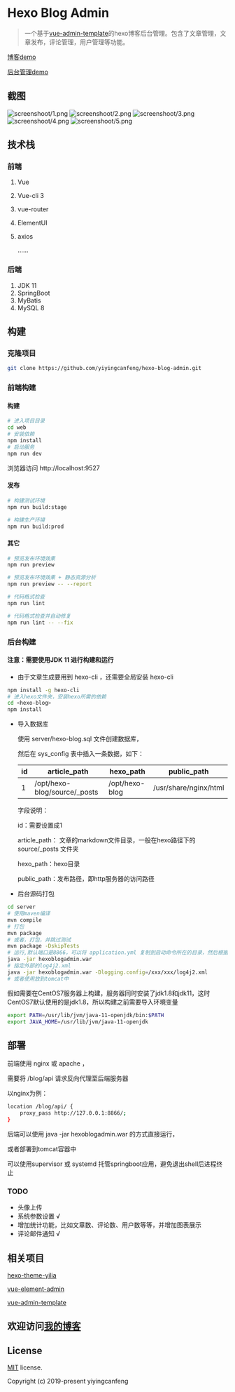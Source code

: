 # Hexo Blog Admin

> 一个基于[vue-admin-template](https://github.com/PanJiaChen/electron-vue-admin)的hexo博客后台管理。包含了文章管理，文章发布，评论管理，用户管理等功能。

[博客demo](http://118.25.83.223)

[后台管理demo](http://118.25.83.223/admin)

## 截图

![screenshoot/1.png](https://raw.githubusercontent.com/yiyingcanfeng/hexo-blog-admin/master/screenshoot/1.png)
![screenshoot/2.png](https://raw.githubusercontent.com/yiyingcanfeng/hexo-blog-admin/master/screenshoot/2.png)
![screenshoot/3.png](https://raw.githubusercontent.com/yiyingcanfeng/hexo-blog-admin/master/screenshoot/3.png)
![screenshoot/4.png](https://raw.githubusercontent.com/yiyingcanfeng/hexo-blog-admin/master/screenshoot/4.png)
![screenshoot/5.png](https://raw.githubusercontent.com/yiyingcanfeng/hexo-blog-admin/master/screenshoot/5.png)

## 技术栈

### 前端

1. Vue

2. Vue-cli 3

3. vue-router

4. ElementUI

5. axios

   ......

### 后端

1. JDK 11
2. SpringBoot
3. MyBatis
4. MySQL 8

## 构建

### 克隆项目

```bash
git clone https://github.com/yiyingcanfeng/hexo-blog-admin.git
```

### 前端构建

#### 构建

```bash
# 进入项目目录
cd web
# 安装依赖
npm install 
# 启动服务
npm run dev
```

浏览器访问 http://localhost:9527

#### 发布

```bash
# 构建测试环境
npm run build:stage

# 构建生产环境
npm run build:prod
```

#### 其它

```bash
# 预览发布环境效果
npm run preview

# 预览发布环境效果 + 静态资源分析
npm run preview -- --report

# 代码格式检查
npm run lint

# 代码格式检查并自动修复
npm run lint -- --fix
```



### 后台构建

#### 注意：需要使用JDK 11 进行构建和运行

- 由于文章生成要用到 hexo-cli ，还需要全局安装 hexo-cli 
```bash
npm install -g hexo-cli
# 进入hexo文件夹，安装hexo所需的依赖
cd <hexo-blog>
npm install
```
- 导入数据库

  使用 server/hexo-blog.sql 文件创建数据库，

  然后在 sys_config 表中插入一条数据，如下：

  | id   | article_path                 | hexo_path      | public_path           |
  | ---- | ---------------------------- | -------------- | --------------------- |
  | 1    | /opt/hexo-blog/source/_posts | /opt/hexo-blog | /usr/share/nginx/html |

  字段说明：

  id：需要设置成1  

  article_path：  文章的markdown文件目录，一般在hexo路径下的 source/_posts 文件夹

  hexo_path：hexo目录  

  public_path：发布路径，即http服务器的访问路径  

- 后台源码打包
```bash
cd server
# 使用maven编译
mvn compile
# 打包
mvn package
# 或者，打包，并跳过测试
mvn package -DskipTests
# 运行,默认端口是8866，可以将 application.yml 复制到启动命令所在的目录，然后根据自己的需要修改配置
java -jar hexoblogadmin.war
# 指定外部的log4j2.xml
java -jar hexoblogadmin.war -Dlogging.config=/xxx/xxx/log4j2.xml
# 或者使用放到tomcat中
```

假如需要在CentOS7服务器上构建，服务器同时安装了jdk1.8和jdk11，这时CentOS7默认使用的是jdk1.8，所以构建之前需要导入环境变量

```bash
export PATH=/usr/lib/jvm/java-11-openjdk/bin:$PATH
export JAVA_HOME=/usr/lib/jvm/java-11-openjdk
```



## 部署

前端使用 nginx 或 apache ，

需要将 /blog/api 请求反向代理至后端服务器

以nginx为例：

```bash
location /blog/api/ {
	proxy_pass http://127.0.0.1:8866/;
}
```

后端可以使用 java -jar hexoblogadmin.war 的方式直接运行，

或者部署到tomcat容器中

可以使用supervisor 或 systemd 托管springboot应用，避免退出shell后进程终止

### TODO

- 头像上传
- 系统参数设置 √
- 增加统计功能，比如文章数、评论数、用户数等等，并增加图表展示
- 评论邮件通知 √

## 相关项目
[hexo-theme-yilia](https://github.com/yiyingcanfeng/hexo-theme-yilia)

[vue-element-admin](https://github.com/PanJiaChen/vue-element-admin)

[vue-admin-template](https://github.com/PanJiaChen/electron-vue-admin)


## 欢迎访问[我的博客](https://www.movefeng.com)

## License

[MIT](https://github.com/yiyingcanfeng/hexo-blog-admin/blob/master/LICENSE) license.

Copyright (c) 2019-present yiyingcanfeng
